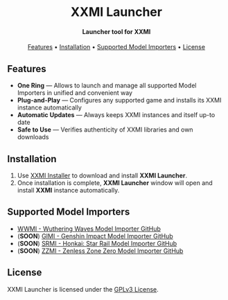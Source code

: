 <h1 align="center">XXMI Launcher</h1>

<h4 align="center">Launcher tool for XXMI</h4>

<p align="center">
  <a href="#features">Features</a> •
  <a href="#installation">Installation</a> •
  <a href="#supported-model-importers">Supported Model Importers</a> •
  <a href="#license">License</a>
</p>

## Features  

- **One Ring** — Allows to launch and manage all supported Model Importers in unified and convenient way
- **Plug-and-Play** — Configures any supported game and installs its XXMI instance automatically
- **Automatic Updates** — Always keeps XXMI instances and itself up-to date
- **Safe to Use** — Verifies authenticity of XXMI libraries and own downloads

## Installation

1. Use [XXMI Installer](https://github.com/SpectrumQT/XXMI-Installer) to download and install **XXMI Launcher**.
2. Once installation is complete, **XXMI Launcher** window will open and install **XXMI** instance automatically.

## Supported Model Importers

- [WWMI - Wuthering Waves Model Importer GitHub](https://github.com/SpectrumQT/WWMI)
- (**SOON**) [GIMI - Genshin Impact Model Importer GitHub](https://github.com/SilentNightSound/GI-Model-Importer)
- (**SOON**) [SRMI - Honkai: Star Rail Model Importer GitHub](https://github.com/SilentNightSound/SR-Model-Importer)
- (**SOON**) [ZZMI - Zenless Zone Zero Model Importer GitHub](https://github.com/leotorrez/ZZ-Model-Importer)
  
## License

XXMI Launcher is licensed under the [GPLv3 License](https://github.com/SpectrumQT/WWMI-Launcher/blob/main/LICENSE).
